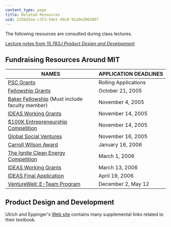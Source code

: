 ```yaml
---
content_type: page
title: Related Resources
uid: 225bd3ae-c3f3-54e1-49c8-91a9e206586f
---
```


The following resources are consulted during class lectures.

[Lecture notes from _15.783J Product Design and Development_](/courses/15-783j-product-design-and-development-spring-2006/pages/lecture-notes)

Fundraising Resources Around MIT
--------------------------------

| NAMES | APPLICATION DEADLINES |
| --- | --- |
| [PSC Grants](http://web.mit.edu/mitpsc/resources/grants/) | Rolling Applications |
| [Fellowship Grants](http://web.mit.edu/mitpsc/fellowships/) | October 21, 2005 |
| [Baker Fellowship](http://bakerfoundation.mit.edu/) (Must include faculty member) | November 4, 2005 |
| [IDEAS Working Grants](http://web.mit.edu/ideas/www/index.htm) | November 14, 2005 |
| [$100K Entrepreneurship Competition](http://www.mit100k.org/) | November 14, 2005 |
| [Global Social Ventures](https://gsvc.org/) | November 16, 2005 |
| [Carroll Wilson Award](https://cee.mit.edu/apply-for-the-carroll-l-wilson-scholarship/) | January 16, 2006 |
| [The Ignite Clean Energy Competition](http://www.ignitecleanenergy.com/) | March 1, 2006 |
| [IDEAS Working Grants](http://web.mit.edu/ideas/www/index.htm) | March 13, 2006 |
| [IDEAS Final Application](http://web.mit.edu/ideas/www/index.htm) | April 19, 2006 |
| [VentureWell: E-Team Program](https://venturewell.org/events-and-opportunities/) | December 2, May 12﻿ 

Product Design and Development
------------------------------

Ulrich and Eppinger's [Web site](http://www.ulrich-eppinger.net/) contains many supplemental links related to their textbook.